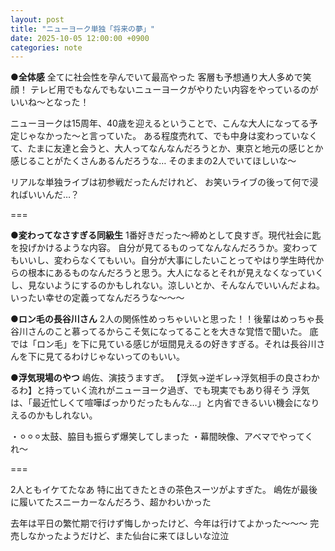 ```yaml
---
layout: post
title: "ニューヨーク単独「将来の夢」"
date: 2025-10-05 12:00:00 +0900
categories: note
---
```

**●全体感**
全てに社会性を孕んでいて最高やった
客層も予想通り大人多めで笑顔！ 
テレビ用でもなんでもないニューヨークがやりたい内容をやっているのがいいね〜となった！

ニューヨークは15周年、40歳を迎えるということで、こんな大人になってる予定じゃなかった〜と言っていた。
ある程度売れて、でも中身は変わっていなくて、たまに友達と会うと、大人ってなんなんだろうとか、東京と地元の感じとか感じることがたくさんあるんだろうな… 
そのままの2人でいてほしいな～

リアルな単独ライブは初参戦だったんだけれど、
お笑いライブの後って何で浸ればいいんだ…？

===  
  
**●変わってなさすぎる同級生**
1番好きだった〜締めとして良すぎ。現代社会に匙を投げかけるような内容。
自分が見てるものってなんなんだろうか。変わってもいいし、変わらなくてもいい。自分が大事にしたいことってやはり学生時代からの根本にあるものなんだろうと思う。大人になるとそれが見えなくなっていくし、見ないようにするのかもしれない。涼しいとか、そんなんでいいんだよね。いったい幸せの定義ってなんだろうな〜〜〜
 
**●ロン毛の長谷川さん**
2人の関係性めっちゃいいと思った！！後輩はめっちゃ長谷川さんのこと慕ってるからこそ気になってることを大きな覚悟で聞いた。
底では「ロン毛」を下に見ている感じが垣間見えるの好きすぎる。それは長谷川さんを下に見てるわけじゃないってのもいい。

**●浮気現場のやつ**
嶋佐、演技うますぎ。
【浮気→逆ギレ→浮気相手の良さわかるわ】と持っていく流れがニューヨーク過ぎ、でも現実でもあり得そう
浮気は、「最近忙しくて喧嘩ばっかりだったもんな…」と内省できるいい機会になりえるのかもしれない。

・⚪︎⚪︎⚪︎太鼓、脇目も振らず爆笑してしまった
・幕間映像、アベマでやってくれ〜

=== 

2人ともイケてたなあ
特に出てきたときの茶色スーツがよすぎた。
嶋佐が最後に履いてたスニーカーなんだろう、超かわいかった

去年は平日の繁忙期で行けず悔しかったけど、今年は行けてよかった～～～
完売しなかったようだけど、また仙台に来てほしいな泣泣
